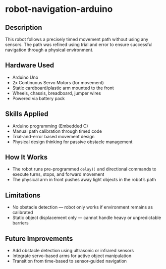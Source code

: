 # robot-navigation-arduino

## Description
This robot follows a precisely timed movement path without using any sensors. The path was refined using trial and error to ensure successful navigation through a physical environment.

## Hardware Used
- Arduino Uno
- 2x Continuous Servo Motors (for movement)
- Static cardboard/plastic arm mounted to the front
- Wheels, chassis, breadboard, jumper wires
- Powered via battery pack

## Skills Applied
- Arduino programming (Embedded C)
- Manual path calibration through timed code
- Trial-and-error based movement design
- Physical design thinking for passive obstacle management

## How It Works
- The robot runs pre-programmed `delay()` and directional commands to execute turns, stops, and forward movement
- The physical arm in front pushes away light objects in the robot’s path

## Limitations
- No obstacle detection — robot only works if environment remains as calibrated
- Static object displacement only — cannot handle heavy or unpredictable barriers

## Future Improvements
- Add obstacle detection using ultrasonic or infrared sensors
- Integrate servo-based arms for active object manipulation
- Transition from time-based to sensor-guided navigation
